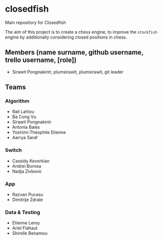 # closedfish
Main repository for Closedfish

The aim of this project is to create a chess engine, to improve the
`stockfish` engine by additionally considering closed positions in chess.

## Members (name surname, github username, trello username, [role])

- Sirawit Pongnakintr, plumsirawit, plumsirawit, git leader

## Teams

### Algorithm

- Rali Lahlou
- Ba Cong Vu
- Sirawit Pongnakintr
- Antonia Baies
- Yoshimi-Théophile Etienne
- Aarrya Saraf

### Switch

- Cassidy Kevorkian
- Andrei Bornea
- Nadja Zivkovic

### App
- Razvan Pucasu
- Dimitrije Zdrale

### Data & Testing

- Etienne Leroy
- Ariel Flahaut
- Shirelle Benamou
